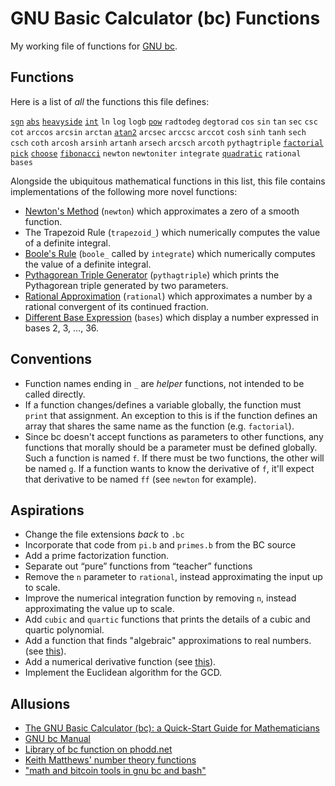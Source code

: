 # GNU Basic Calculator (bc) Functions

My working file of functions for 
[GNU bc](https://www.gnu.org/software/bc/).

## Functions

Here is a list of _all_ the functions this file defines:

[`sgn`](https://en.wikipedia.org/wiki/Sign_function)
[`abs`](https://en.wikipedia.org/wiki/Absolute_value)
[`heavyside`](https://en.wikipedia.org/wiki/Heaviside_step_function)
[`int`](https://en.wikipedia.org/wiki/Truncation)
`ln`
`log`
`logb`
[`pow`](https://en.wikipedia.org/wiki/Exponentiation)
`radtodeg`
`degtorad`
`cos`
`sin`
`tan`
`sec`
`csc`
`cot`
`arccos`
`arcsin`
`arctan`
[`atan2`](https://en.wikipedia.org/wiki/Atan2)
`arcsec`
`arccsc`
`arccot`
`cosh`
`sinh`
`tanh`
`sech`
`csch`
`coth`
`arcosh`
`arsinh`
`artanh`
`arsech`
`arcsch`
`arcoth`
`pythagtriple`
[`factorial`](https://en.wikipedia.org/wiki/Factorial)
[`pick`](https://en.wikipedia.org/wiki/Permutation)
[`choose`](https://en.wikipedia.org/wiki/Combination)
[`fibonacci`](https://en.wikipedia.org/wiki/Fibonacci_sequence)
`newton`
`newtoniter`
`integrate`
[`quadratic`](https://en.wikipedia.org/wiki/Quadratic_equation)
`rational`
`bases`

Alongside the ubiquitous mathematical functions in this list,
this file contains implementations of the following
more novel functions:

  - [Newton's Method](https://en.wikipedia.org/wiki/Newton's_method)
    (`newton`)
    which approximates a zero of a smooth function.
  - The Trapezoid Rule
    (`trapezoid_`)
    which numerically computes the value of a definite integral.
  - [Boole's Rule](https://en.wikipedia.org/wiki/Boole's_rule)
    (`boole_` called by `integrate`)
    which numerically computes the value of a definite integral.
  - [Pythagorean Triple Generator](https://en.wikipedia.org/wiki/Pythagorean_triple#Generating_a_triple)
    (`pythagtriple`)
    which prints the Pythagorean triple generated by two parameters.
  - [Rational Approximation](https://en.wikipedia.org/wiki/Continued_fraction#Infinite_continued_fractions_and_convergents) 
    (`rational`)
    which approximates a number by a rational convergent 
    of its continued fraction.
  - [Different Base Expression](https://en.wikipedia.org/wiki/Radix) 
    (`bases`)
    which display a number expressed in bases 2, 3, …, 36.

## Conventions

  - Function names ending in `_` are *helper* functions,
    not intended to be called directly.
  - If a function changes/defines a variable globally, 
    the function must `print` that assignment.
    An exception to this is if the function defines an array
    that shares the same name as the function (e.g. `factorial`).
  - Since bc doesn't accept functions as parameters to other functions,
    any functions that morally should be a parameter must be defined globally.
    Such a function is named `f`. If there must be two functions,
    the other will be named `g`. If a function wants to know the derivative of `f`,
    it'll expect that derivative to be named `ff` (see `newton` for example).

## Aspirations

  - Change the file extensions _back_ to `.bc`
  - Incorporate that code from `pi.b` and `primes.b` from the BC source
  - Add a prime factorization function.
  - Separate out “pure” functions from “teacher” functions
  - Remove the `n` parameter to `rational`, 
    instead approximating the input up to scale.
  - Improve the numerical integration function by removing `n`,
    instead approximating the value up to scale.
  - Add `cubic` and `quartic` functions
    that prints the details of a cubic and quartic polynomial.
  - Add a function that finds "algebraic" approximations to real numbers. (see [this](https://mathoverflow.net/q/2861/64073)).
  - Add a numerical derivative function (see [this](https://en.wikipedia.org/wiki/Five-point_stencil)).
  - Implement the Euclidean algorithm for the GCD.

## Allusions

  - [The GNU Basic Calculator (bc): a Quick-Start Guide for Mathematicians](https://org.coloradomesa.edu/~mapierce2/bc)
  - [GNU bc Manual](https://www.gnu.org/software/bc/manual/html_mono/bc.html)
  - [Library of bc function on phodd.net](http://phodd.net/gnu-bc/)
  - [Keith Matthews' number theory functions](http://www.numbertheory.org/gnubc/gnubc.html)
  - ["math and bitcoin tools in gnu bc and bash"](https://github.com/fivepiece/btc-bash-ng)

